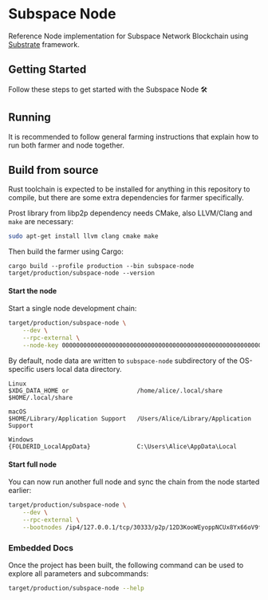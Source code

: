 # Subspace Node

Reference Node implementation for Subspace Network Blockchain using [Substrate](https://docs.substrate.io/) framework.

## Getting Started

Follow these steps to get started with the Subspace Node :hammer_and_wrench:

## Running

It is recommended to follow general farming instructions that explain how to run both farmer and node together.

## Build from source

Rust toolchain is expected to be installed for anything in this repository to compile, but there are some extra dependencies for farmer specifically.

Prost library from libp2p dependency needs CMake, also LLVM/Clang and `make` are necessary:
```bash
sudo apt-get install llvm clang cmake make
```

Then build the farmer using Cargo:
```
cargo build --profile production --bin subspace-node
target/production/subspace-node --version
```

#### Start the node

Start a single node development chain:
```bash
target/production/subspace-node \
    --dev \
    --rpc-external \
    --node-key 0000000000000000000000000000000000000000000000000000000000000001
```

By default, node data are written to `subspace-node` subdirectory of the OS-specific users local data directory.

```
Linux
$XDG_DATA_HOME or                   /home/alice/.local/share
$HOME/.local/share 

macOS
$HOME/Library/Application Support   /Users/Alice/Library/Application Support

Windows
{FOLDERID_LocalAppData}             C:\Users\Alice\AppData\Local
```

#### Start full node

You can now run another full node and sync the chain from the node started earlier:
```bash
target/production/subspace-node \
    --dev \
    --rpc-external \
    --bootnodes /ip4/127.0.0.1/tcp/30333/p2p/12D3KooWEyoppNCUx8Yx66oV9fJnriXwCcXwDDUA2kj6vnc6iDEp
```

### Embedded Docs

Once the project has been built, the following command can be used to explore all parameters and subcommands:

```bash
target/production/subspace-node --help
```
